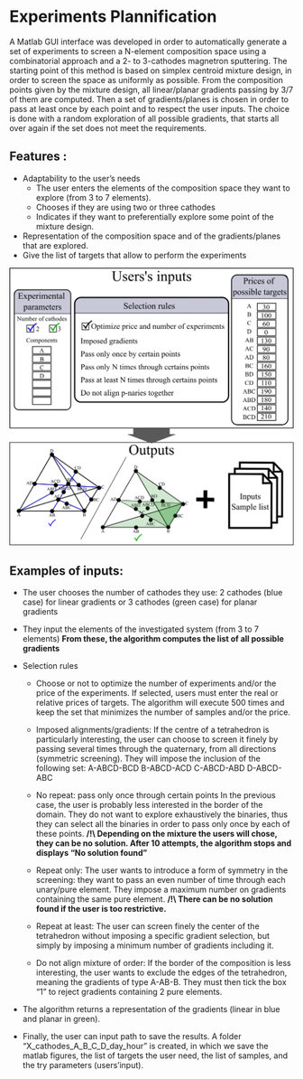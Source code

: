 # Experiments Plannification

A Matlab GUI interface was developed in order to automatically generate a set of experiments to screen a N-element composition space using a combinatorial approach and a 2- to 3-cathodes magnetron sputtering. The starting point of this method is based on simplex centroid mixture design, in order to screen the space as uniformly as possible. From the composition points given by the mixture design, all linear/planar gradients passing by 3/7 of them are computed. Then a set of gradients/planes is chosen in order to pass at least once by each point and to respect the user inputs. The choice is done with a random exploration of all possible gradients, that starts all over again if the set does not meet the requirements.

## Features :
* Adaptability to the user’s needs
	* The user enters the elements of the composition space they want to explore (from 3 to 7 elements).
	* Chooses if they are using two or three cathodes
	* Indicates if they want to preferentially explore some point of the mixture design.
* Representation of the composition space and of the gradients/planes that are explored. 
* Give the list of targets that allow to perform the experiments

![Interface_principle](./Supplementary_Matlab_interface.png) 

## Examples of inputs:
* The user chooses the number of cathodes they use: 2 cathodes (blue case) for linear gradients or 3 cathodes (green case) for planar gradients
* They input the elements of the investigated system (from 3 to 7 elements)
__From these, the algorithm computes the list of all possible gradients__

* Selection rules
	* Choose or not to optimize the number of experiments and/or the price of the experiments. If selected, users must enter the real or relative prices of targets. The algorithm will execute 500 times and keep the set that minimizes the number of samples and/or the price. 
	* Imposed alignments/gradients:
	If the centre of a tetrahedron is particularly interesting, the user can choose to screen it finely by passing several times through the quaternary, from all directions (symmetric screening). They will impose the inclusion of the following set: 
										A-ABCD-BCD
										B-ABCD-ACD
										C-ABCD-ABD
										D-ABCD-ABC

	* No repeat: pass only once through certain points
	In the previous case, the user is probably less interested in the border of the domain. They do not want to explore exhaustively the binaries, thus they can select all the binaries in order to pass only once by each of these points.
	__/!\ Depending on the mixture the users will chose, they can be no solution. After 10 attempts, the algorithm stops and displays “No solution found”__

	* Repeat only: 
	The user wants to introduce a form of symmetry in the screening: they want to pass an even number of time through each unary/pure element. They impose a maximum number on gradients containing the same pure element. 
	__/!\ There can be no solution found if the user is too restrictive.__

	* Repeat at least:
	The user can screen finely the center of the tetrahedron without imposing a specific gradient selection, but simply by imposing a minimum number of gradients including it. 

	* Do not align mixture of order: 
	If the border of the composition is less interesting, the user wants to exclude the edges of the tetrahedron, meaning the gradients of type A-AB-B. They must then tick the box “1” to reject gradients containing 2 pure elements. 
	
* The algorithm returns a representation of the gradients (linear in blue and planar in green). 

* Finally, the user can input path to save the results. A folder “X_cathodes_A_B_C_D_day_hour” is created, in which we save the matlab figures, the list of targets the user need, the list of samples, and the try parameters (users’input).
 



